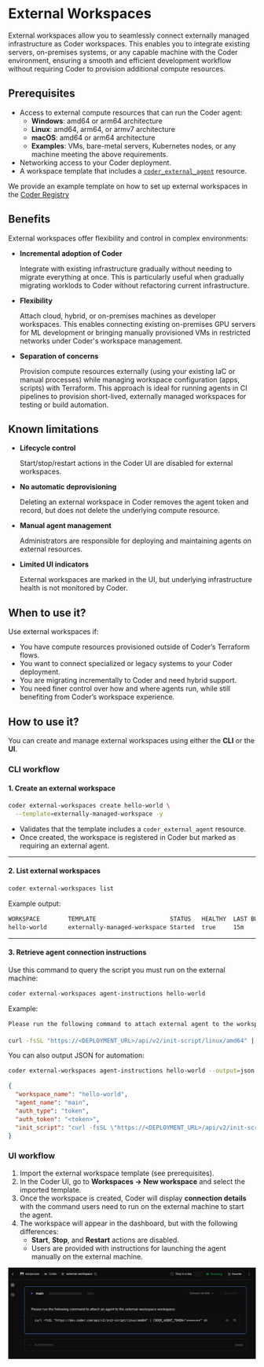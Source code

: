 # External Workspaces

External workspaces allow you to seamlessly connect externally managed infrastructure as Coder workspaces. This enables you to integrate existing servers, on-premises systems, or any capable machine with the Coder environment, ensuring a smooth and efficient development workflow without requiring Coder to provision additional compute resources.

## Prerequisites

- Access to external compute resources that can run the Coder agent:
  - **Windows**: amd64 or arm64 architecture
  - **Linux**: amd64, arm64, or armv7 architecture
  - **macOS**: amd64 or arm64 architecture
  - **Examples**: VMs, bare-metal servers, Kubernetes nodes, or any machine meeting the above requirements.
- Networking access to your Coder deployment.
- A workspace template that includes a [`coder_external_agent`](https://registry.terraform.io/providers/coder/coder/latest/docs/resources/external_agent) resource.

We provide an example template on how to set up external workspaces in the [Coder Registry](https://registry.coder.com/templates/coder-labs/externally-managed-workspace)

## Benefits

External workspaces offer flexibility and control in complex environments:

- **Incremental adoption of Coder**

  Integrate with existing infrastructure gradually without needing to migrate everything at once. This is particularly useful when gradually migrating worklods to Coder without refactoring current infrastructure.

- **Flexibility**

  Attach cloud, hybrid, or on-premises machines as developer workspaces. This enables connecting existing on-premises GPU servers for ML development or bringing manually provisioned VMs in restricted networks under Coder's workspace management.

- **Separation of concerns**

  Provision compute resources externally (using your existing IaC or manual processes) while managing workspace configuration (apps, scripts) with Terraform. This approach is ideal for running agents in CI pipelines to provision short-lived, externally managed workspaces for testing or build automation.

## Known limitations

- **Lifecycle control**

  Start/stop/restart actions in the Coder UI are disabled for external workspaces.
- **No automatic deprovisioning**

  Deleting an external workspace in Coder removes the agent token and record, but does not delete the underlying compute resource.
- **Manual agent management**

  Administrators are responsible for deploying and maintaining agents on external resources.
- **Limited UI indicators**

  External workspaces are marked in the UI, but underlying infrastructure health is not monitored by Coder.

## When to use it?

Use external workspaces if:

- You have compute resources provisioned outside of Coder’s Terraform flows.
- You want to connect specialized or legacy systems to your Coder deployment.
- You are migrating incrementally to Coder and need hybrid support.
- You need finer control over how and where agents run, while still benefiting from Coder’s workspace experience.

## How to use it?

You can create and manage external workspaces using either the **CLI** or the **UI**.

### CLI workflow

#### 1. Create an external workspace

```bash
coder external-workspaces create hello-world \
  --template=externally-managed-workspace -y
```

- Validates that the template includes a `coder_external_agent` resource.
- Once created, the workspace is registered in Coder but marked as requiring an external agent.

---

#### 2. List external workspaces

```bash
coder external-workspaces list
```

Example output:

```bash
WORKSPACE        TEMPLATE                     STATUS   HEALTHY  LAST BUILT  CURRENT VERSION  OUTDATED
hello-world      externally-managed-workspace Started  true     15m         happy_mendel9    false
```

---

#### 3. Retrieve agent connection instructions

Use this command to query the script you must run on the external machine:

```bash
coder external-workspaces agent-instructions hello-world
```

Example:

```bash
Please run the following command to attach external agent to the workspace hello-world:

curl -fsSL "https://<DEPLOYMENT_URL>/api/v2/init-script/linux/amd64" | CODER_AGENT_TOKEN="<token>" sh
```

You can also output JSON for automation:

```bash
coder external-workspaces agent-instructions hello-world --output=json
```

```json
{
  "workspace_name": "hello-world",
  "agent_name": "main",
  "auth_type": "token",
  "auth_token": "<token>",
  "init_script": "curl -fsSL \"https://<DEPLOYMENT_URL>/api/v2/init-script/linux/arm64\" | CODER_AGENT_TOKEN=\"<token>\" sh"
}
```

### UI workflow

1. Import the external workspace template (see prerequisites).
2. In the Coder UI, go to **Workspaces → New workspace** and select the imported template.
3. Once the workspace is created, Coder will display **connection details** with the command users need to run on the external machine to start the agent.
4. The workspace will appear in the dashboard, but with the following differences:
   - **Start**, **Stop**, and **Restart** actions are disabled.
   - Users are provided with instructions for launching the agent manually on the external machine.

![External Workspace View](../../../images/admin/templates/external-workspace.png)
